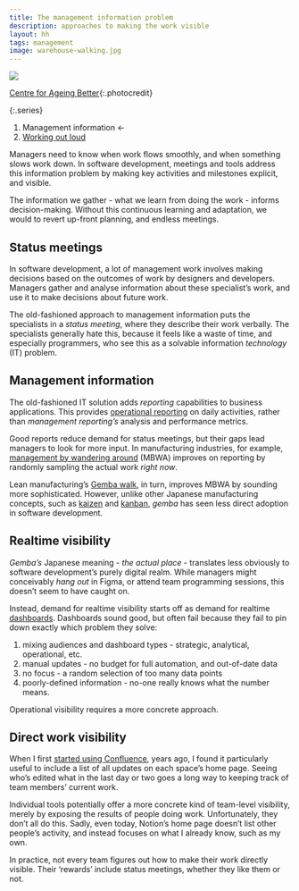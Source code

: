 ```yaml
---
title: The management information problem
description: approaches to making the work visible
layout: hh
tags: management
image: warehouse-walking.jpg
---
```


![](warehouse-walking.jpg)

[Centre for Ageing Better](https://unsplash.com/photos/ZlOlRnWk8zU){:.photocredit}

{:.series}
1. Management information ←
2. [Working out loud](work-out-loud)

Managers need to know when work flows smoothly, and when something slows work down.
In software development, meetings and tools address this information problem
by making key activities and milestones explicit, and visible.

The information we gather - what we learn from doing the work - informs decision-making.
Without this continuous learning and adaptation,
we would to revert up-front planning, and endless meetings.

## Status meetings

In software development, a lot of management work involves making decisions based on the outcomes of work by designers and developers.
Managers gather and analyse information about these specialist’s work,
and use it to make decisions about future work.

The old-fashioned approach to management information puts the specialists in a _status meeting_,
where they describe their work verbally.
The specialists generally hate this, because it feels like a waste of time,
and especially programmers, who see this as a solvable information _technology_ (IT) problem.

## Management information

The old-fashioned IT solution adds _reporting_ capabilities to business applications.
This provides [operational reporting](https://en.wikipedia.org/wiki/Operational_reporting) on daily activities, 
rather than _management reporting’s_ analysis and performance metrics.

Good reports reduce demand for status meetings, but their gaps lead managers to look for more input.
In manufacturing industries, for example,
[management by wandering around](https://en.wikipedia.org/wiki/Management_by_wandering_around)
(MBWA) improves on reporting by randomly sampling the actual work _right now_.

Lean manufacturing’s [Gemba walk](https://en.wikipedia.org/wiki/Gemba#Gemba_walk), in turn,
improves MBWA by sounding more sophisticated.
However, unlike other Japanese manufacturing concepts,
such as [kaizen](https://en.wikipedia.org/wiki/Kaizen) and [kanban](https://en.wikipedia.org/wiki/Kanban),
_gemba_ has seen less direct adoption in software development.

## Realtime visibility

_Gemba’s_ Japanese meaning - _the actual place_ - translates less obviously to software development’s purely digital realm.
While managers might conceivably _hang out_ in Figma, or attend team programming sessions,
this doesn’t seem to have caught on.

Instead, demand for realtime visibility starts off as demand for realtime
[dashboards](https://en.wikipedia.org/wiki/Dashboard_(computing)).
Dashboards sound good, but often fail because they fail to pin down exactly which problem they solve:

1. mixing audiences and dashboard types - strategic, analytical, operational, etc.
2. manual updates - no budget for full automation, and out-of-date data
3. no focus - a random selection of too many data points
4. poorly-defined information - no-one really knows what the number means.

Operational visibility requires a more concrete approach.

## Direct work visibility

When I first 
[started using Confluence](https://blog.lunatech.com/posts/2006-12-04-wiki-my-word-processor), years ago,
I found it particularly useful to include a list of all updates on each space’s home page.
Seeing who’s edited what in the last day or two goes a long way to keeping track of team members’ current work.

Individual tools potentially offer a more concrete kind of team-level visibility,
merely by exposing the results of people doing work.
Unfortunately, they don’t all do this.
Sadly, even today, Notion’s home page doesn’t list other people’s activity,
and instead focuses on what I already know, such as my own.

In practice, not every team figures out how to make their work directly visible.
Their ‘rewards’ include status meetings, whether they like them or not.